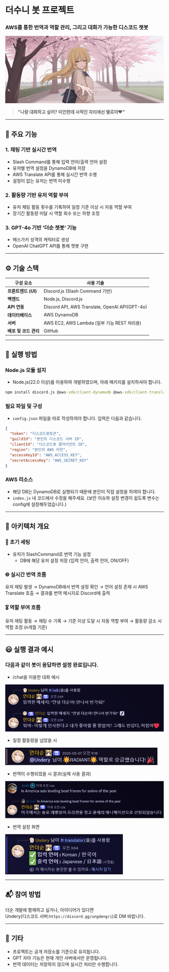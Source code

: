 # 더수니 봇 프로젝트
### AWS를 통한 번역과 역할 관리, 그리고 대화가 가능한 디스코드 챗봇
![Deosoon AI Picture](./docs/Deosoon_AI.png)

> **"나랑 대화하고 싶어? 미안한데 사적인 자리에선 별로야❤️"**

---

## 🧠 주요 기능

### 1. 채팅 기반 실시간 번역
- Slash Command를 통해 입력 언어/출력 언어 설정
- 유저별 번역 설정을 DynamoDB에 저장
- AWS Translate API를 통해 실시간 번역 수행
- 설정이 없는 유저는 번역 미수행

### 2. 활동량 기반 유저 역할 부여
- 유저 채팅 활동 횟수를 기록하여 일정 기준 이상 시 자동 역할 부여
- 장기간 활동량 미달 시 역할 회수 또는 하향 조정

### 3. GPT-4o 기반 ‘더순 챗봇’ 기능
- 메스가키 성격의 캐릭터로 생성
- OpenAI ChatGPT API를 통해 챗봇 구현

---

## ⚙️ 기술 스택

| 구성 요소 | 사용 기술 |
|-----------|-----------|
| **프론트엔드 (UI)** | Discord.js (Slash Command 기반) |
| **백엔드** | Node.js, Discord.js |
| **API 연동** | Discord API, AWS Translate, OpenAI API(GPT-4o)|
| **데이터베이스** | AWS DynamoDB |
| **서버** | AWS EC2, AWS Lambda (일부 기능 REST 처리용) |
| **배포 및 코드 관리** | GitHub |

---

## 🤖 실행 방법

### Node.js 모듈 설치
- Node.js(22.0 이상)를 이용하여 개발하였으며, 아래 패키지를 설치하셔야 합니다.
```cmd
npm install discord.js @aws-sdk/client-dynamodb @aws-sdk/client-translate
```

### 필요 파일 및 구성
- `config.json` 파일을 따로 작성하여야 합니다. 입력은 다음과 같습니다.
```json
{
  "token": "디스코드봇토큰",
  "guildId": "본인의 디스코드 서버 ID",
  "clientId": "디스코드봇 클라이언트 ID",
  "region": "본인의 AWS 리전",
  "accessKeyId": "AWS_ACCESS_KEY",
  "secretAccessKey": "AWS_SECRET_KEY"
}
```

### AWS 리소스
- 해당 DB는 DynamoDB로 실행되기 때문에 본인이 직접 설정을 하여야 합니다.
- `index.js` 내 코드에서 수정을 해주세요. (보안 이슈와 설정 변경이 쉽도록 변수는 config에 설정해두었습니다.)


---

## 📐 아키텍처 개요

### 🔁 초기 세팅
- 유저가 SlashCommand로 번역 기능 설정
  - DB에 해당 유저 설정 저장 (입력 언어, 출력 언어, ON/OFF)

### 🌐 실시간 번역 흐름
유저 채팅 발생 → DynamoDB에서 번역 설정 확인 → 언어 설정 존재 시 AWS Translate 호출 → 결과를 번역 메시지로 Discord에 출력

### 🎖️ 역할 부여 흐름
유저 채팅 활동 → 채팅 수 기록 → 기준 이상 도달 시 자동 역할 부여 → 활동량 감소 시 역할 조정 (n개월 기준)


---

## 😃 실행 결과 예시
### 다음과 같이 봇이 응답하면 설정 완료입니다.

* /chat을 이용한 대화 예시

![EX1_chat](./docs/execution_1.png)

* 일정 활동량을 넘었을 시

![EX2_ruleupdate](./docs/execution_2.png)

* 번역이 수행되었을 시 결과(실제 사용 결과)

![EX3_translate](./docs/execution_3.png)

* 번역 설정 화면

![EX4_setting](./docs/execution_4.png)

---

## 📬 참여 방법

더순 개발에 함께하고 싶거나, 아이디어가 있다면  
Undery(디스코드 서버:`https://discord.gg/ungdengri`)로 DM 바랍니다.

---

## 📌 기타

- 프로젝트는 공개 저장소를 기준으로 유지됩니다.
- GPT 자아 기능은 현재 개인 서버에서만 운영됩니다.
- 번역 데이터는 저장하지 않으며 실시간 처리만 수행합니다.


